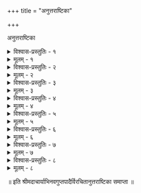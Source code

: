 +++
title = "अनुत्तराष्टिका"

+++
  
अनुत्तराष्टिका   


<details><summary>विश्वास-प्रस्तुतिः - १</summary>

सङ्क्रामोऽत्र न भावना न च कथायुक्तिर्न चर्चा न च  
ध्यानं वा न च धारणा न च जपाभ्यासप्रयासो न च ।  
तत्किं नाम सुनिश्चितं वद परं सत्यं च तच्छ्रूयतां  
न त्यागी न परिग्रही भज सुखं सर्वं यथावस्थितः ॥ १॥
</details>

<details><summary>मूलम् - १</summary>

सङ्क्रामोऽत्र न भावना न च कथायुक्तिर्न चर्चा न च  
ध्यानं वा न च धारणा न च जपाभ्यासप्रयासो न च ।  
तत्किं नाम सुनिश्चितं वद परं सत्यं च तच्छ्रूयतां  
न त्यागी न परिग्रही भज सुखं सर्वं यथावस्थितः ॥ १॥
</details>


<details><summary>विश्वास-प्रस्तुतिः - २</summary>

संसारो **ऽस्ति न** तत्त्वतस् तनु-भृतां, बन्धस्य वार्तैव का  
बन्धो यस्य न जातु, तस्य वितथा मुक्तस्य मुक्ति-क्रिया ।  
मिथ्या-मोह-कृद् एष रज्जु-भुज-ग--च्छाया-पिशाच-भ्रमो  
**मा** किञ्चित् **त्यज**, **मा गृहाण, विहर** स्वस्थो यथाऽवस्थितः ॥ २॥
</details>

<details><summary>मूलम् - २</summary>

संसारोऽस्ति न तत्त्वतस्तनुभृतां बन्धस्य वार्तैव का  
बन्धो यस्य न जातु तस्य वितथा मुक्तस्य मुक्तिक्रिया ।  
मिथ्यामोहकृदेष रज्जुभुजगच्छायापिशाचभ्रमो  
मा किञ्चित्त्यज मा गृहाण विहर स्वस्थो यथावस्थितः ॥ २॥
</details>


<details><summary>विश्वास-प्रस्तुतिः - ३</summary>

पूजापूजकपूज्यभेदसरणिः केयं कथानुत्तरे सङ्क्रामः  
किल कस्य केन विदधे को वा प्रवेशक्रमः ।  
मायेयं न चिदद्वयात्परतया भिन्नाप्यहो वर्तते  
सर्वं स्वानुभवस्वभावविमलं चिन्तां वृथा मा कृथाः ॥ ३॥
</details>

<details><summary>मूलम् - ३</summary>

पूजापूजकपूज्यभेदसरणिः केयं कथानुत्तरे सङ्क्रामः  
किल कस्य केन विदधे को वा प्रवेशक्रमः ।  
मायेयं न चिदद्वयात्परतया भिन्नाप्यहो वर्तते  
सर्वं स्वानुभवस्वभावविमलं चिन्तां वृथा मा कृथाः ॥ ३॥
</details>


<details><summary>विश्वास-प्रस्तुतिः - ४</summary>

आनन्दोऽत्र न वित्तमध्यमदवन्नैवाङ्गनासङ्गवत्  
दीपार्केन्दुकृतप्रभाप्रकरवत् नैव प्रकाशोदयः ।  
हर्षः सम्भृतभेदमुक्तिसुखभूर्भारावतारोपमः  
सर्वाद्वैतपदस्य विस्मृतनिधेः प्राप्तिः प्रकाशोदयः ॥ ४॥
</details>

<details><summary>मूलम् - ४</summary>

आनन्दोऽत्र न वित्तमध्यमदवन्नैवाङ्गनासङ्गवत्  
दीपार्केन्दुकृतप्रभाप्रकरवत् नैव प्रकाशोदयः ।  
हर्षः सम्भृतभेदमुक्तिसुखभूर्भारावतारोपमः  
सर्वाद्वैतपदस्य विस्मृतनिधेः प्राप्तिः प्रकाशोदयः ॥ ४॥
</details>


<details><summary>विश्वास-प्रस्तुतिः - ५</summary>

रागद्वेषसुखासुखोदयलयाहङ्कारदैन्यादयो ये भावाः  
प्रविभान्ति विश्ववपुषो भिन्नस्वभावा न ते ।  
व्यक्तिं पश्यसि यस्य यस्य सहसा तत्तत्तदेकात्मता-  
संविद्रूपमवेक्ष्य किं न रमसे तद्भावनानिर्भरः ॥ ५॥
</details>

<details><summary>मूलम् - ५</summary>

रागद्वेषसुखासुखोदयलयाहङ्कारदैन्यादयो ये भावाः  
प्रविभान्ति विश्ववपुषो भिन्नस्वभावा न ते ।  
व्यक्तिं पश्यसि यस्य यस्य सहसा तत्तत्तदेकात्मता-  
संविद्रूपमवेक्ष्य किं न रमसे तद्भावनानिर्भरः ॥ ५॥
</details>


<details><summary>विश्वास-प्रस्तुतिः - ६</summary>

पूर्वाभावभवक्रिया हि सहसा भावाः सदाऽस्मिन्भवे  
मध्याकारविकारसंकरवतां तेषां कुतः सत्यता ।  
निःसत्ये चपले प्रपञ्चनिचये स्वप्नभ्रमे पेशले  
शङ्कातङ्ककलङ्कयुक्तिकलनातीतः प्रबुद्धो भव ॥ ६॥
</details>

<details><summary>मूलम् - ६</summary>

पूर्वाभावभवक्रिया हि सहसा भावाः सदाऽस्मिन्भवे  
मध्याकारविकारसंकरवतां तेषां कुतः सत्यता ।  
निःसत्ये चपले प्रपञ्चनिचये स्वप्नभ्रमे पेशले  
शङ्कातङ्ककलङ्कयुक्तिकलनातीतः प्रबुद्धो भव ॥ ६॥
</details>


<details><summary>विश्वास-प्रस्तुतिः - ७</summary>

भावानां न समुद्भवोऽस्ति सहजस् त्वद्-भाविता **भान्त्य्** अमी  
निःसत्या अपि सत्यताम् अनुभव-भ्रान्त्या **भजन्ति** क्षणम् ।  
त्वत्-संकल्पज एष विश्व-महिमा **नास्त्य्** अस्य **जन्मान्यतः**  
तस्मात् त्वं विभवेन **भासि** भुवनेष्व् एको ऽप्य् अनेकात्मकः ॥ ७॥
</details>

<details><summary>मूलम् - ७</summary>

भावानां न समुद्भवोऽस्ति सहजस्त्वद्भाविता भान्त्यमी  
निःसत्या अपि सत्यतामनुभवभ्रान्त्या भजन्ति क्षणम् ।  
त्वत्संकल्पज एष विश्वमहिमा नास्त्यस्य जन्मान्यतः  
तस्मात्त्वं विभवेन भासि भुवनेष्वेकोप्यनेकात्मकः ॥ ७॥
</details>


<details><summary>विश्वास-प्रस्तुतिः - ८</summary>

यत्सत्यं यदसत्यमल्पबहुलं नित्यं न नित्यं च यत्  
यन्मायामलिनं यदात्मविमलं चिद्दर्पणे राजते ।  
तत्सर्वं स्वविमर्शसंविदुदयाद् रूपप्रकाशात्मकं  
ज्ञात्वा स्वानुभवाधिरूढमहिमा विश्वेश्वरत्वं भज ॥ ८॥
</details>

<details><summary>मूलम् - ८</summary>

यत्सत्यं यदसत्यमल्पबहुलं नित्यं न नित्यं च यत्  
यन्मायामलिनं यदात्मविमलं चिद्दर्पणे राजते ।  
तत्सर्वं स्वविमर्शसंविदुदयाद् रूपप्रकाशात्मकं  
ज्ञात्वा स्वानुभवाधिरूढमहिमा विश्वेश्वरत्वं भज ॥ ८॥
</details>

॥ इति श्रीमदाचार्याभिनवगुप्तपादैर्विरचितानुत्तराष्टिका समाप्ता ॥  

